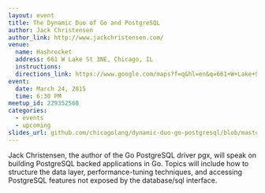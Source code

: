 ```yaml
---
layout: event
title: The Dynamic Duo of Go and PostgreSQL
author: Jack Christensen
author_link: http://www.jackchristensen.com/
venue:
  name: Hashrocket
  address: 661 W Lake St 3NE, Chicago, IL
  instructions: 
  directions_link: https://www.google.com/maps?f=q&hl=en&q=661+W+Lake+St+3NE,+Chicago,+IL,+60661,+us
event:
  date: March 24, 2015
  time: 6:30 PM
meetup_id: 229352568
categories:
  - events
  - upcoming
slides_url: github.com/chicagolang/dynamic-duo-go-postgresql/blob/master/talk.slide
---
```

Jack Christensen, the author of the Go PostgreSQL driver pgx, will speak on building 
PostgreSQL backed applications in Go. Topics will include how to structure the data layer, 
performance-tuning techniques, and accessing PostgreSQL features not exposed by the 
database/sql interface.